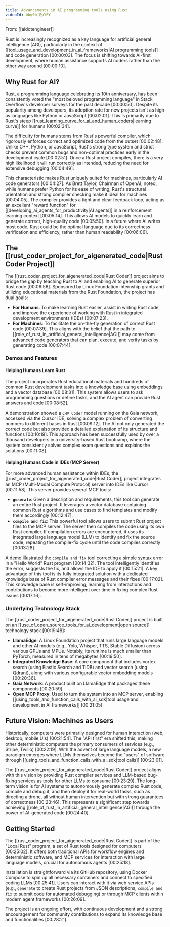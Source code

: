 ```yaml
---
title: Advancements in AI programming tools using Rust
videoId: bbq0b_FpYEY
---
```


From: [[aidotengineer]] <br/> 

Rust is increasingly recognized as a key language for artificial general intelligence (AGI), particularly in the context of [[tool_usage_and_development_in_ai_frameworks|AI programming tools]] and code generation <a class="yt-timestamp" data-t="00:00:03">[00:00:03]</a>. The focus is shifting towards AI-first development, where human assistance supports AI coders rather than the other way around <a class="yt-timestamp" data-t="00:00:10">[00:00:10]</a>.

## Why Rust for AI?

Rust, a programming language celebrating its 10th anniversary, has been consistently voted the "most beloved programming language" in Stack Overflow's developer surveys for the past decade <a class="yt-timestamp" data-t="00:00:50">[00:00:50]</a>. Despite its popularity among developers, its adoption rate for new projects isn't as high as languages like Python or JavaScript <a class="yt-timestamp" data-t="00:02:01">[00:02:01]</a>. This is primarily due to Rust's steep [[rust_learning_curve_for_ai_and_human_coders|learning curve]] for humans <a class="yt-timestamp" data-t="00:02:34">[00:02:34]</a>.

The difficulty for humans stems from Rust's powerful compiler, which rigorously enforces correct and optimized code from the outset <a class="yt-timestamp" data-t="00:02:48">[00:02:48]</a>. Unlike C++, Python, or JavaScript, Rust's strong type system and strict checks prevent common bugs and non-optimal practices early in the development cycle <a class="yt-timestamp" data-t="00:02:51">[00:02:51]</a>. Once a Rust project compiles, there is a very high likelihood it will run correctly as intended, reducing the need for extensive debugging <a class="yt-timestamp" data-t="00:04:49">[00:04:49]</a>.

This characteristic makes Rust uniquely suited for machines, particularly AI code generators <a class="yt-timestamp" data-t="00:04:27">[00:04:27]</a>. As Brett Taylor, Chairman of OpenAI, noted, while humans prefer Python for its ease of writing, Rust's structural orientation and strong compiler checking make it ideal for machines <a class="yt-timestamp" data-t="00:04:05">[00:04:05]</a>. The compiler provides a tight and clear feedback loop, acting as an excellent "reward function" for [[developing_ai_agents_for_productivity|AI agents]] in a reinforcement learning context <a class="yt-timestamp" data-t="00:05:14">[00:05:14]</a>. This allows AI models to quickly learn and generate correct, high-quality code <a class="yt-timestamp" data-t="00:05:50">[00:05:50]</a>. In a future where AI writes most code, Rust could be the optimal language due to its correctness verification and efficiency, rather than human readability <a class="yt-timestamp" data-t="00:06:06">[00:06:06]</a>.

## The [[rust_coder_project_for_aigenerated_code|Rust Coder Project]]

The [[rust_coder_project_for_aigenerated_code|Rust Coder]] project aims to bridge the gap by teaching Rust to AI and enabling AI to generate superior Rust code <a class="yt-timestamp" data-t="00:06:56">[00:06:56]</a>. Sponsored by Linux Foundation internship grants and utilizing educational materials from the Rust Foundation, the project has dual goals:

*   **For Humans**: To make learning Rust easier, assist in writing Rust code, and improve the experience of working with Rust in integrated development environments (IDEs) <a class="yt-timestamp" data-t="00:07:23">[00:07:23]</a>.
*   **For Machines**: To facilitate the on-the-fly generation of correct Rust code <a class="yt-timestamp" data-t="00:07:39">[00:07:39]</a>. This aligns with the belief that the path to [[role_of_rust_in_artificial_general_intelligence|AGI]] may come from advanced code generators that can plan, execute, and verify tasks by generating code <a class="yt-timestamp" data-t="00:07:44">[00:07:44]</a>.

### Demos and Features

#### Helping Humans Learn Rust

The project incorporates Rust educational materials and hundreds of common Rust development tasks into a knowledge base using embeddings and a vector database <a class="yt-timestamp" data-t="00:08:31">[00:08:31]</a>. This system allows users to ask programming questions or define tasks, and the AI agent can provide Rust answers and code <a class="yt-timestamp" data-t="00:08:52">[00:08:52]</a>.

A demonstration showed a `CHV Coder` model running on the Gaia network, accessed via the Cursor IDE, solving a complex problem of converting numbers to different bases in Rust <a class="yt-timestamp" data-t="00:09:12">[00:09:12]</a>. The AI not only generated the correct code but also provided a detailed explanation of its structure and functions <a class="yt-timestamp" data-t="00:10:19">[00:10:19]</a>. This approach has been successfully used by over a thousand developers in a university-based Rust bootcamp, where the system consistently solves complex exam questions and explains the solutions <a class="yt-timestamp" data-t="00:11:08">[00:11:08]</a>.

#### Helping Humans Code in IDEs (MCP Server)

For more advanced human assistance within IDEs, the [[rust_coder_project_for_aigenerated_code|Rust Coder]] project integrates an MCP (Multi-Modal Compute Protocol) server into IDEs like Cursor <a class="yt-timestamp" data-t="00:11:58">[00:11:58]</a>. This server provides several MCP tools:

*   **`generate`**: Given a description and requirements, this tool can generate an entire Rust project. It leverages a vector database containing common Rust algorithms and use cases to find templates and modify them accordingly <a class="yt-timestamp" data-t="00:12:47">[00:12:47]</a>.
*   **`compile and fix`**: This powerful tool allows users to submit Rust project files to the MCP server. The server then compiles the code using its own Rust compiler. If compilation errors are encountered, it uses its integrated large language model (LLM) to identify and fix the source code, repeating the compile-fix cycle until the code compiles correctly <a class="yt-timestamp" data-t="00:13:28">[00:13:28]</a>.

A demo illustrated the `compile and fix` tool correcting a simple syntax error in a "Hello World" Rust program <a class="yt-timestamp" data-t="00:14:32">[00:14:32]</a>. The tool intelligently identifies the error, suggests the fix, and allows the IDE to apply it <a class="yt-timestamp" data-t="00:15:21">[00:15:21]</a>. A key advantage of this tool is its fully integrated solution with a dedicated knowledge base of Rust compiler error messages and their fixes <a class="yt-timestamp" data-t="00:17:02">[00:17:02]</a>. This knowledge base is self-improving, learning from interactions and contributions to become more intelligent over time in fixing complex Rust issues <a class="yt-timestamp" data-t="00:17:16">[00:17:16]</a>.

### Underlying Technology Stack

The [[rust_coder_project_for_aigenerated_code|Rust Coder]] project is built on an [[use_of_open_source_tools_for_ai_development|open source]] technology stack <a class="yt-timestamp" data-t="00:19:48">[00:19:48]</a>:

*   **LlamaEdge**: A Linux Foundation project that runs large language models and other AI models (e.g., Yolo, Whisper, TTS, Stable Diffusion) across various GPUs and MPUs. Notably, its runtime is much smaller than PyTorch, measured in tens of megabytes <a class="yt-timestamp" data-t="00:19:50">[00:19:50]</a>.
*   **Integrated Knowledge Base**: A core component that includes vortex search (using Elastic Search and TiDB) and vector search (using Qdrant), along with various configurable vector embedding models <a class="yt-timestamp" data-t="00:20:36">[00:20:36]</a>.
*   **Gaia Network**: A product built on LlamaEdge that packages these components <a class="yt-timestamp" data-t="00:20:59">[00:20:59]</a>.
*   **Open MCP Proxy**: Used to turn the system into an MCP server, enabling [[using_tools_and_function_calls_with_ai_sdk|tool usage and development in AI frameworks]] <a class="yt-timestamp" data-t="00:21:05">[00:21:05]</a>.

## Future Vision: Machines as Users

Historically, computers were primarily designed for human interaction (web, desktop, mobile UIs) <a class="yt-timestamp" data-t="00:21:54">[00:21:54]</a>. The "API first" era shifted this, making other deterministic computers the primary consumers of services (e.g., Stripe, Twilio) <a class="yt-timestamp" data-t="00:22:19">[00:22:19]</a>. With the advent of large language models, a new paradigm emerges where LLMs themselves become the "users" of software through [[using_tools_and_function_calls_with_ai_sdk|tool calls]] <a class="yt-timestamp" data-t="00:23:01">[00:23:01]</a>.

The [[rust_coder_project_for_aigenerated_code|Rust Coder]] project aligns with this vision by providing Rust compiler services and LLM-based bug-fixing services as tools for other LLMs to consume <a class="yt-timestamp" data-t="00:23:29">[00:23:29]</a>. The long-term vision is for AI systems to autonomously generate complex Rust code, compile and debug it, and then deploy it for real-world tasks, such as directing a drone, all without human intervention but with strong guarantees of correctness <a class="yt-timestamp" data-t="00:23:46">[00:23:46]</a>. This represents a significant step towards achieving [[role_of_rust_in_artificial_general_intelligence|AGI]] through the power of AI-generated code <a class="yt-timestamp" data-t="00:24:40">[00:24:40]</a>.

## Getting Started

The [[rust_coder_project_for_aigenerated_code|Rust Coder]] is part of the "Local Rust" program, a set of Rust tools designed for computers <a class="yt-timestamp" data-t="00:25:02">[00:25:02]</a>. It offers both traditional APIs for workflow engines and deterministic software, and MCP services for interaction with large language models, crucial for autonomous agents <a class="yt-timestamp" data-t="00:25:18">[00:25:18]</a>.

Installation is straightforward via its GitHub repository, using Docker Compose to spin up all necessary containers and connect to specified coding LLMs <a class="yt-timestamp" data-t="00:25:41">[00:25:41]</a>. Users can interact with it via web service APIs (e.g., `generate` to create Rust projects from JSON descriptions, `compile and fix` to submit code for automated debugging) or through MCP clients within modern agent frameworks <a class="yt-timestamp" data-t="00:26:09">[00:26:09]</a>.

The project is an ongoing effort, with continuous development and a strong encouragement for community contributions to expand its knowledge base and functionalities <a class="yt-timestamp" data-t="00:28:21">[00:28:21]</a>.